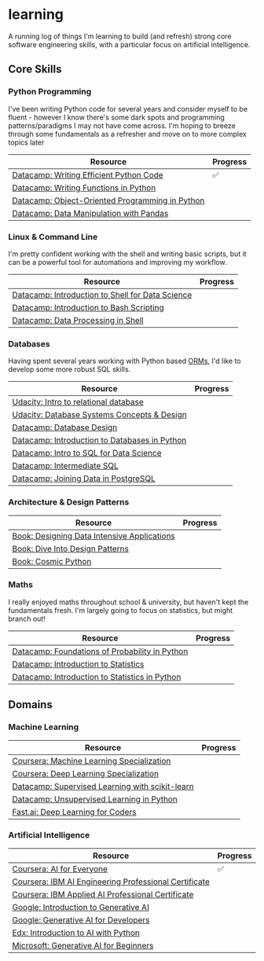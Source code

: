 # learning

A running log of things I'm learning to build (and refresh) strong core software engineering skills, with a particular focus on artificial intelligence.

## Core Skills

### Python Programming
I've been writing Python code for several years and consider myself to be fluent - however I know there's some dark spots and programming patterns/paradigms I may not have come across. I'm hoping to breeze through some fundamentals as a refresher and move on to more complex topics later

|Resource|Progress|
|---|---|
|[Datacamp: Writing Efficient Python Code](https://www.datacamp.com/courses/writing-efficient-python-code)|✅|
|[Datacamp: Writing Functions in Python](https://www.datacamp.com/courses/writing-functions-in-python)||
|[Datacamp: Object-Oriented Programming in Python](https://www.datacamp.com/courses/object-oriented-programming-in-python)||
|[Datacamp: Data Manipulation with Pandas](https://app.datacamp.com/learn/courses/data-manipulation-with-pandas)||


### Linux & Command Line
I'm pretty confident working with the shell and writing basic scripts, but it can be a powerful tool for automations and improving my workflow.

|Resource|Progress|
|---|---|
|[Datacamp: Introduction to Shell for Data Science](https://www.datacamp.com/courses/introduction-to-shell-for-data-science)||
|[Datacamp: Introduction to Bash Scripting](https://www.datacamp.com/courses/introduction-to-bash-scripting)||
|[Datacamp: Data Processing in Shell](https://www.datacamp.com/courses/data-processing-in-shell)||


### Databases
Having spent several years working with Python based [ORMs](https://stackoverflow.com/a/1279678/9714115), I'd like to develop some more robust SQL skills.

|Resource|Progress|
|---|---|
|[Udacity: Intro to relational database](https://www.udacity.com/course/intro-to-relational-databases--ud197)||
|[Udacity: Database Systems Concepts & Design](https://www.udacity.com/course/database-systems-concepts-design--ud150)||
|[Datacamp: Database Design](https://www.datacamp.com/courses/database-design)||
|[Datacamp: Introduction to Databases in Python](https://www.datacamp.com/courses/introduction-to-relational-databases-in-python)||
|[Datacamp: Intro to SQL for Data Science](https://www.datacamp.com/courses/intro-to-sql-for-data-science)||
|[Datacamp: Intermediate SQL](https://www.datacamp.com/courses/intermediate-sql)||
|[Datacamp: Joining Data in PostgreSQL](https://www.datacamp.com/courses/joining-data-in-postgresql)||


### Architecture & Design Patterns

|Resource|Progress|
|---|---|
|[Book: Designing Data Intensive Applications](https://www.oreilly.com/library/view/designing-data-intensive-applications/9781491903063/)||
|[Book: Dive Into Design Patterns](https://refactoring.guru/design-patterns/book)||
|[Book: Cosmic Python](https://www.cosmicpython.com/)||


### Maths
I really enjoyed maths throughout school & university, but haven't kept the fundamentals fresh. I'm largely going to focus on statistics, but might branch out!
	
|Resource|Progress|
|---|---|
|[Datacamp: Foundations of Probability in Python](https://www.datacamp.com/courses/foundations-of-probability-in-python)||
|[Datacamp: Introduction to Statistics](https://www.datacamp.com/courses/introduction-to-statistics)||
|[Datacamp: Introduction to Statistics in Python](https://www.datacamp.com/courses/introduction-to-statistics-in-python)||


## Domains

### Machine Learning

|Resource|Progress|
|---|---|
|[Coursera: Machine Learning Specialization](https://www.coursera.org/specializations/machine-learning-introduction)||
|[Coursera: Deep Learning Specialization](https://www.coursera.org/specializations/deep-learning)||
|[Datacamp: Supervised Learning with scikit-learn](https://www.datacamp.com/courses/supervised-learning-with-scikit-learn)||
|[Datacamp: Unsupervised Learning in Python](https://www.datacamp.com/courses/unsupervised-learning-in-python)||
|[Fast.ai: Deep Learning for Coders](https://course.fast.ai/)||


### Artificial Intelligence

|Resource|Progress|
|---|---|
|[Coursera: AI for Everyone](https://www.coursera.org/learn/ai-for-everyone)|✅|
|[Coursera: IBM AI Engineering Professional Certificate](https://www.coursera.org/enroll/ai-engineer/paidmedia)||
|[Coursera: IBM Applied AI Professional Certificate](https://www.coursera.org/professional-certificates/applied-artifical-intelligence-ibm-watson-ai)||
|[Google: Introduction to Generative AI](https://www.cloudskillsboost.google/paths/118)||
|[Google: Generative AI for Developers](https://www.cloudskillsboost.google/paths/183)||
|[Edx: Introduction to AI with Python](https://www.edx.org/learn/artificial-intelligence/harvard-university-cs50-s-introduction-to-artificial-intelligence-with-python)||
|[Microsoft: Generative AI for Beginners](https://microsoft.github.io/generative-ai-for-beginners/#/)||
